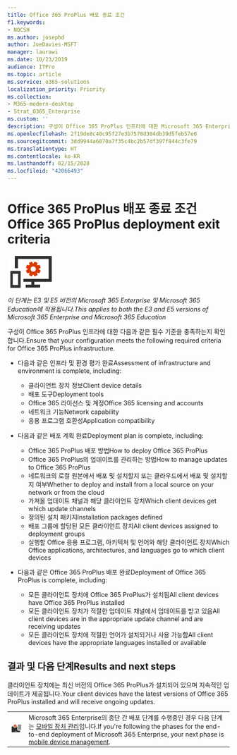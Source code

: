 ```yaml
---
title: Office 365 ProPlus 배포 종료 조건
f1.keywords:
- NOCSH
ms.author: josephd
author: JoeDavies-MSFT
manager: laurawi
ms.date: 10/23/2019
audience: ITPro
ms.topic: article
ms.service: o365-solutions
localization_priority: Priority
ms.collection:
- M365-modern-desktop
- Strat_O365_Enterprise
ms.custom: ''
description: 구성이 Office 365 ProPlus 인프라에 대한 Microsoft 365 Enterprise 조건을 충족하는지 확인합니다.
ms.openlocfilehash: 2f19de8c40c95f27e3b7578d384db39d5feb57e0
ms.sourcegitcommit: 3dd9944a6070a7f35c4bc2b57df397f844c3fe79
ms.translationtype: HT
ms.contentlocale: ko-KR
ms.lasthandoff: 02/15/2020
ms.locfileid: "42066493"
---
```

# <a name="office-365-proplus-deployment-exit-criteria"></a><span data-ttu-id="333bc-103">Office 365 ProPlus 배포 종료 조건</span><span class="sxs-lookup"><span data-stu-id="333bc-103">Office 365 ProPlus deployment exit criteria</span></span>

![4단계: Office 365 ProPlus](../media/deploy-foundation-infrastructure/O365proplus_icon-small.png)

<span data-ttu-id="333bc-105">*이 단계는 E3 및 E5 버전의 Microsoft 365 Enterprise 및 Microsoft 365 Education에 적용됩니다.*</span><span class="sxs-lookup"><span data-stu-id="333bc-105">*This applies to both the E3 and E5 versions of Microsoft 365 Enterprise and Microsoft 365 Education*</span></span>

<span data-ttu-id="333bc-106">구성이 Office 365 ProPlus 인프라에 대한 다음과 같은 필수 기준을 충족하는지 확인합니다.</span><span class="sxs-lookup"><span data-stu-id="333bc-106">Ensure that your configuration meets the following required criteria for Office 365 ProPlus infrastructure.</span></span>

- <span data-ttu-id="333bc-107">다음과 같은 인프라 및 환경 평가 완료</span><span class="sxs-lookup"><span data-stu-id="333bc-107">Assessment of infrastructure and environment is complete, including:</span></span>

    - <span data-ttu-id="333bc-108">클라이언트 장치 정보</span><span class="sxs-lookup"><span data-stu-id="333bc-108">Client device details</span></span>
    - <span data-ttu-id="333bc-109">배포 도구</span><span class="sxs-lookup"><span data-stu-id="333bc-109">Deployment tools</span></span>
    - <span data-ttu-id="333bc-110">Office 365 라이선스 및 계정</span><span class="sxs-lookup"><span data-stu-id="333bc-110">Office 365 licensing and accounts</span></span>
    - <span data-ttu-id="333bc-111">네트워크 기능</span><span class="sxs-lookup"><span data-stu-id="333bc-111">Network capability</span></span>
    - <span data-ttu-id="333bc-112">응용 프로그램 호환성</span><span class="sxs-lookup"><span data-stu-id="333bc-112">Application compatibility</span></span>

- <span data-ttu-id="333bc-113">다음과 같은 배포 계획 완료</span><span class="sxs-lookup"><span data-stu-id="333bc-113">Deployment plan is complete, including:</span></span>

    - <span data-ttu-id="333bc-114">Office 365 ProPlus 배포 방법</span><span class="sxs-lookup"><span data-stu-id="333bc-114">How to deploy Office 365 ProPlus</span></span>
    - <span data-ttu-id="333bc-115">Office 365 ProPlus의 업데이트를 관리하는 방법</span><span class="sxs-lookup"><span data-stu-id="333bc-115">How to manage updates to Office 365 ProPlus</span></span>
    - <span data-ttu-id="333bc-116">네트워크의 로컬 원본에서 배포 및 설치할지 또는 클라우드에서 배포 및 설치할지 여부</span><span class="sxs-lookup"><span data-stu-id="333bc-116">Whether to deploy and install from a local source on your network or from the cloud</span></span>
    - <span data-ttu-id="333bc-117">가져올 업데이트 채널과 해당 클라이언트 장치</span><span class="sxs-lookup"><span data-stu-id="333bc-117">Which client devices get which update channels</span></span>
    - <span data-ttu-id="333bc-118">정의된 설치 패키지</span><span class="sxs-lookup"><span data-stu-id="333bc-118">Installation packages defined</span></span>
    - <span data-ttu-id="333bc-119">배포 그룹에 할당된 모든 클라이언트 장치</span><span class="sxs-lookup"><span data-stu-id="333bc-119">All client devices assigned to deployment groups</span></span>
    - <span data-ttu-id="333bc-120">실행할 Office 응용 프로그램, 아키텍처 및 언어와 해당 클라이언트 장치</span><span class="sxs-lookup"><span data-stu-id="333bc-120">Which Office applications, architectures, and languages go to which client devices</span></span>

- <span data-ttu-id="333bc-121">다음과 같은 Office 365 ProPlus 배포 완료</span><span class="sxs-lookup"><span data-stu-id="333bc-121">Deployment of Office 365 ProPlus is complete, including:</span></span>

    - <span data-ttu-id="333bc-122">모든 클라이언트 장치에 Office 365 ProPlus가 설치됨</span><span class="sxs-lookup"><span data-stu-id="333bc-122">All client devices have Office 365 ProPlus installed</span></span>
    - <span data-ttu-id="333bc-123">모든 클라이언트 장치가 적절한 업데이트 채널에서 업데이트를 받고 있음</span><span class="sxs-lookup"><span data-stu-id="333bc-123">All client devices are in the appropriate update channel and are receiving updates</span></span>
    - <span data-ttu-id="333bc-124">모든 클라이언트 장치에 적절한 언어가 설치되거나 사용 가능함</span><span class="sxs-lookup"><span data-stu-id="333bc-124">All client devices have the appropriate languages installed or available</span></span>



## <a name="results-and-next-steps"></a><span data-ttu-id="333bc-125">결과 및 다음 단계</span><span class="sxs-lookup"><span data-stu-id="333bc-125">Results and next steps</span></span>

<span data-ttu-id="333bc-126">클라이언트 장치에는 최신 버전의 Office 365 ProPlus가 설치되어 있으며 지속적인 업데이트가 제공됩니다.</span><span class="sxs-lookup"><span data-stu-id="333bc-126">Your client devices have the latest versions of Office 365 ProPlus installed and will receive ongoing updates.</span></span>

|||
|:-------|:-----|
|![5단계: 모바일 디바이스 관리](../media/deploy-foundation-infrastructure/mobiledevicemgmt_icon-small.png)| <span data-ttu-id="333bc-128">Microsoft 365 Enterprise의 종단 간 배포 단계를 수행중인 경우 다음 단계는 [모바일 장치 관리](mobility-infrastructure.md)입니다.</span><span class="sxs-lookup"><span data-stu-id="333bc-128">If you're following the phases for the end-to-end deployment of Microsoft 365 Enterprise, your next phase is [mobile device management](mobility-infrastructure.md).</span></span> |
